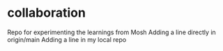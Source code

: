 # collaboration
Repo for experimenting the learnings from Mosh
Adding a line directly in origin/main
Adding a line in my local repo
